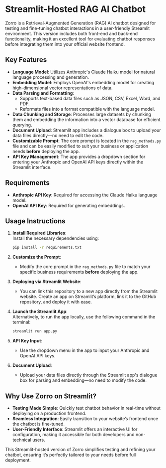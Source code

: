 # Streamlit-Hosted RAG AI Chatbot  

Zorro is a Retrieval-Augmented Generation (RAG) AI chatbot designed for testing and fine-tuning chatbot interactions in a user-friendly Streamlit environment. This version includes both front-end and back-end functionality, making it an excellent tool for evaluating chatbot responses before integrating them into your official website frontend.  

## Key Features  

- **Language Model**: Utilizes Anthropic's Claude Haiku model for natural language processing and generation.  
- **Embedding Model**: Employs OpenAI's embedding model for creating high-dimensional vector representations of data.  
- **Data Parsing and Formatting**:  
    - Supports text-based data files such as JSON, CSV, Excel, Word, and PDF.  
    - Reformats files into a format compatible with the language model.  
- **Data Chunking and Storage**: Processes large datasets by chunking them and embedding the information into a vector database for efficient querying.  
- **Document Upload**: Streamlit app includes a dialogue box to upload your data files directly—no need to edit the code.  
- **Customizable Prompt**: The core prompt is located in the `rag_methods.py` file and can be easily modified to suit your business or application needs **before** deploying the app.  
- **API Key Management**: The app provides a dropdown section for entering your Anthropic and OpenAI API keys directly within the Streamlit interface.  

## Requirements  

- **Anthropic API Key**: Required for accessing the Claude Haiku language model.  
- **OpenAI API Key**: Required for generating embeddings.  

## Usage Instructions  

1. **Install Required Libraries**:  
   Install the necessary dependencies using:  
   ```bash  
   pip install -r requirements.txt  
   ```  

2. **Customize the Prompt**:  
   - Modify the core prompt in the `rag_methods.py` file to match your specific business requirements **before** deploying the app.  

3. **Deploying via Streamlit Website**:  
   - You can link this repository to a new app directly from the Streamlit website. Create an app on Streamlit’s platform, link it to the GitHub repository, and deploy it with ease.  

4. **Launch the Streamlit App**:  
   Alternatively, to run the app locally, use the following command in the terminal:  
   ```bash  
   streamlit run app.py  
   ```  

5. **API Key Input**:  
   - Use the dropdown menu in the app to input your Anthropic and OpenAI API keys.  

6. **Document Upload**:  
   - Upload your data files directly through the Streamlit app's dialogue box for parsing and embedding—no need to modify the code.  

## Why Use Zorro on Streamlit?  

- **Testing Made Simple**: Quickly test chatbot behavior in real-time without deploying on a production frontend.  
- **Seamless Integration**: Easily transition to your website’s frontend once the chatbot is fine-tuned.  
- **User-Friendly Interface**: Streamlit offers an interactive UI for configuration, making it accessible for both developers and non-technical users.  

This Streamlit-hosted version of Zorro simplifies testing and refining your chatbot, ensuring it’s perfectly tailored to your needs before full deployment.
